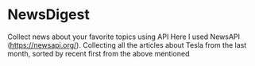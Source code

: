 # NewsDigest
Collect news about your favorite topics using API
Here I used NewsAPI (https://newsapi.org/).
Collecting all the articles about Tesla from the last month, sorted by recent first from the above mentioned 
